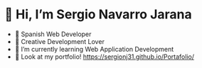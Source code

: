 # 👋 Hi, I’m Sergio Navarro Jarana
- 🔭 Spanish Web Developer
- 🎨 Creative Development Lover
- 🌱 I’m currently learning Web Application Development
- 🛜 Look at my portfolio! https://sergionj31.github.io/Portafolio/ 

<!---
sergionj31/sergionj31 is a ✨ special ✨ repository because its `README.md` (this file) appears on your GitHub profile.
You can click the Preview link to take a look at your changes.
--->
